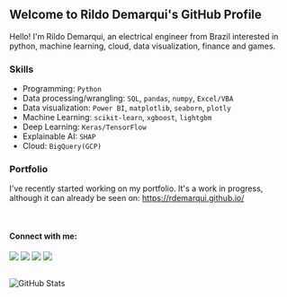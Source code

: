 ## Welcome to Rildo Demarqui's GitHub Profile

Hello! I'm Rildo Demarqui, an electrical engineer from Brazil interested in python, machine learning, cloud, data visualization, finance and games.


### Skills
* Programming: `Python`
* Data processing/wrangling: `SQL`, `pandas`, `numpy`, `Excel/VBA`
* Data visualization: `Power BI`, `matplotlib`, `seaborn`, `plotly`
* Machine Learning: `scikit-learn`, `xgboost`, `lightgbm`
* Deep Learning: `Keras/TensorFlow`
* Explainable AI: `SHAP`
* Cloud: `BigQuery(GCP)`
<!---
* Web development: `Flask`
* Model deployment: `Heroku` , AWS`
-->


### Portfolio
I've recently started working on my portfolio. It's a work in progress, although it can already be seen on: https://rdemarqui.github.io/

<br>

#### Connect with me:
<a href="https://www.linkedin.com/in/rildo-demarqui/"><img src="https://img.shields.io/badge/LinkedIn-0077B5?style=for-the-badge&logo=linkedin&logoColor=white" target="_blank"></a>
<a href="https://twitter.com/rildodemarqui"><img src="https://img.shields.io/badge/Twitter-1DA1F2?style=for-the-badge&logo=twitter&logoColor=white" target="_blank"></a>
<a href="https://www.kaggle.com/rildodemarqui"><img src="https://img.shields.io/badge/Kaggle-20BEFF?style=for-the-badge&logo=Kaggle&logoColor=white" target="_blank"></a>
<a href="https://medium.com/@rdemarqui"><img src="https://img.shields.io/badge/Medium-12100E?style=for-the-badge&logo=medium&logoColor=white" target="_blank"></a>


##
<p><img src="https://github-readme-stats.vercel.app/api?username=rdemarqui&amp;show_icons=true" alt="GitHub Stats"></p>


<!---
Some good readme sources:
https://github.com/abhisheknaiidu/awesome-github-profile-readme
https://github.com/kautukkundan/Awesome-Profile-README-templates
-->



